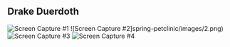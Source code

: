 ## Drake Duerdoth 

![Screen Capture #1](spring-petclinic/images/1.png)
![Screen Capture #2]spring-petclinic/images/2.png)
![Screen Capture #3](spring-petclinic/images/3.png)
![Screen Capture #4](spring-petclinic/images/4.png)
